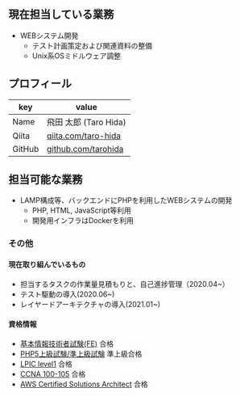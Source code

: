 ## 現在担当している業務

- WEBシステム開発
  - テスト計画策定および関連資料の整備
  - Unix系OSミドルウェア調整

## プロフィール

|key|value|
|---|-----|
|Name|飛田 太郎 (Taro Hida)|
|Qiita|[qiita.com/taro-hida](https://qiita.com/taro-hida)|
|GitHub|[github.com/tarohida](https://github.com/tarohida)|

## 担当可能な業務

- LAMP構成等、バックエンドにPHPを利用したWEBシステムの開発
    - PHP, HTML, JavaScript等利用
    - 開発用インフラはDockerを利用

### その他

#### 現在取り組んでいるもの

- 担当するタスクの作業量見積もりと、自己進捗管理（2020.04~）
- テスト駆動の導入(2020.06~)
- レイヤードアーキテクチャの導入(2021.01~)

#### 資格情報

- [基本情報技術者試験(FE)](https://www.jitec.ipa.go.jp/1_11seido/fe.html) 合格
- [PHP5上級試験/準上級試験](https://www.phpexam.jp/summary/expert/) 準上級合格
- [LPIC level1](https://www.lpi.org/ja/our-certifications/lpic-1-overview) 合格
- [CCNA 100-105](https://learningnetwork.cisco.com/s/article/100-105-icnd1-overview) 合格
- [AWS Certified Solutions Architect](https://aws.amazon.com/jp/certification/certified-solutions-architect-associate/) 合格
